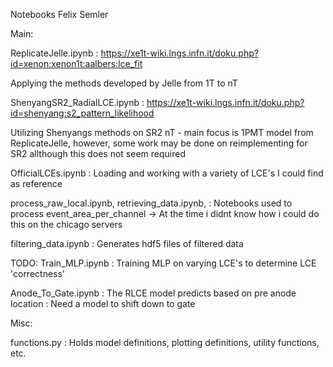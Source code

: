 
Notebooks Felix Semler

Main:

ReplicateJelle.ipynb : 
https://xe1t-wiki.lngs.infn.it/doku.php?id=xenon:xenon1t:aalbers:lce_fit

Applying the methods developed by Jelle from 1T to nT

ShenyangSR2_RadialLCE.ipynb : 
https://xe1t-wiki.lngs.infn.it/doku.php?id=shenyang:s2_pattern_likelihood

Utilizing Shenyangs methods on SR2 nT - main focus is 1PMT model from ReplicateJelle, however, some work may be done on reimplementing for SR2 allthough this does not seem required

OfficialLCEs.ipynb : Loading and working with a variety of LCE's I could find as reference

process_raw_local.ipynb, retrieving_data.ipynb, : Notebooks used to process event_area_per_channel -> At the time i didnt know how i could do this on the chicago servers

filtering_data.ipynb : Generates hdf5 files of filtered data 


TODO:
Train_MLP.ipynb : Training MLP on varying LCE's to determine LCE 'correctness'

Anode_To_Gate.ipynb : The RLCE model predicts based on pre anode location : Need a model to shift down to gate 



Misc:

functions.py : Holds model definitions, plotting definitions, utility functions, etc.
